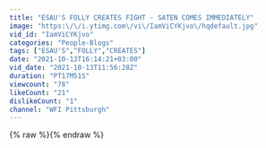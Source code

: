 ```yaml
---
title: "ESAU'S FOLLY CREATES FIGHT - SATEN COMES IMMEDIATELY"
image: "https:\/\/i.ytimg.com\/vi\/IamViCYKjvo\/hqdefault.jpg"
vid_id: "IamViCYKjvo"
categories: "People-Blogs"
tags: ["ESAU'S","FOLLY","CREATES"]
date: "2021-10-13T16:14:21+03:00"
vid_date: "2021-10-13T11:56:28Z"
duration: "PT17M51S"
viewcount: "78"
likeCount: "21"
dislikeCount: "1"
channel: "WFI Pittsburgh"
---
```

{% raw %}{% endraw %}
